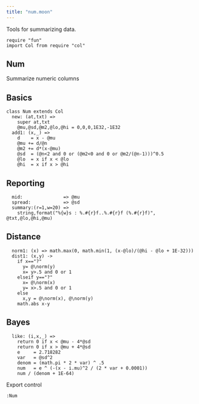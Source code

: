 ```yaml
---
title: "num.moon"
---
```



Tools for summarizing data.

```moonscript
require "fun"
import Col from require "col"
```

## Num
Summarize numeric columns
## Basics

```moonscript
class Num extends Col
  new: (at,txt) =>
    super at,txt
    @mu,@sd,@m2,@lo,@hi = 0,0,0,1E32,-1E32
  add1: (x,_) =>
    d    = x - @mu
    @mu += d/@n
    @m2 += d*(x-@mu)
    @sd  = (@n<2 and 0 or (@m2<0 and 0 or @m2/(@n-1)))^0.5
    @lo  = x if x < @lo
    @hi  = x if x > @hi
```

## Reporting 

```moonscript
  mid:               => @mu
  spread:            => @sd
  summary:(r=1,w=20) =>
    string,format("%{w}s : %.#{r}f..%.#{r}f (%.#{r}f)", @txt,@lo,@hi,@mu)
```

## Distance 

```moonscript
  norm1: (x) => math.max(0, math.min(1, (x-@lo)/(@hi - @lo + 1E-32)))
  dist1: (x,y) ->
    if x=="?"
      y= @\norm(y)
      x= y>.5 and 0 or 1
    elseif y=="?"
      x= @\norm(x)
      y= x>.5 and 0 or 1
    else
      x,y = @\norm(x), @\norm(y)
    math.abs x-y
```

## Bayes

```moonscript
  like: (i,x,_) =>
    return 0 if x < @mu - 4*@sd 
    return 0 if x > @mu + 4*@sd 
    e     = 2.718282
    var   = @sd^2
    denom = (math.pi * 2 * var) ^ .5
    num   = e ^ (-(x - i.mu)^2 / (2 * var + 0.0001))
    num / (denom + 1E-64)
```

Export control

```moonscript
:Num
```
